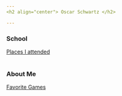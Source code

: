 ```yaml
---
<h2 align="center"> Oscar Schwartz </h2>

---
```

<h3>School</h3>

[Places I attended](https://github.com/Osczrr/Osczrr/blob/main/SchoolMD.md) 
<br></br>
<h3>About Me</h3>

[Favorite Games](https://github.com/Osczrr/Osczrr/blob/main/LinkedMD.md) 
